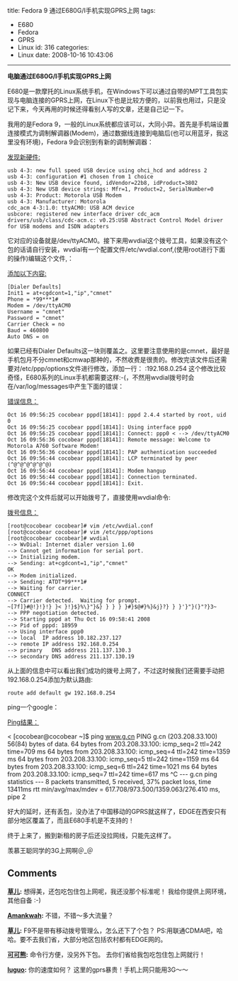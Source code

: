 title: Fedora 9 通过E680G/I手机实现GPRS上网
tags:
  - E680
  - Fedora
  - GPRS
  - Linux
id: 316
categories:
  - Linux
date: 2008-10-16 10:43:06
---

**电脑通过E680G/I手机实现GPRS上网**

E680是一款摩托的Linux系统手机，在Windows下可以通过自带的MPT工具包实现与电脑连接的GPRS上网，在Linux下也是比较方便的，以前我也用过，只是没记下来，今天再用的时候还得看别人写的文章，还是自己记一下。

我用的是Fedora 9，一般的Linux系统都应该可以，大同小异。首先是手机端设置连接模式为调制解调器(Modem)，通过数据线连接到电脑后(也可以用蓝牙，我这里没有环境)，Fedora 9会识别到有新的调制解调器：

[ 发现新硬件: ](#)


	usb 4-3: new full speed USB device using ohci_hcd and address 2
	usb 4-3: configuration #1 chosen from 1 choice
	usb 4-3: New USB device found, idVendor=22b8, idProduct=3802
	usb 4-3: New USB device strings: Mfr=1, Product=2, SerialNumber=0
	usb 4-3: Product: Motorola USB Modem
	usb 4-3: Manufacturer: Motorola
	cdc_acm 4-3:1.0: ttyACM0: USB ACM device
	usbcore: registered new interface driver cdc_acm
	drivers/usb/class/cdc-acm.c: v0.25:USB Abstract Control Model driver for USB modems and ISDN adapters


它对应的设备就是/dev/ttyACM0。接下来用wvdial这个拨号工具，如果没有这个包的话请自行安装，wvdial有一个配置文件/etc/wvdial.conf,(使用root进行下面的操作)编辑这个文件,：

[ 添加以下内容:](#)


	[Dialer Defaults]
	Init1 = at+cgdcont=1,"ip","cmnet"
	Phone = *99***1#
	Modem = /dev/ttyACM0
	Username = "cmnet"
	Password = "cmnet"
	Carrier Check = no
	Baud = 460800
	Auto DNS = on


如果已经有Dialer Defaults这一块则覆盖之。这里要注意使用的是cmnet，最好是手机包月不分cmnet和cmwap那种的，不然收费是很贵的。修改完该文件后还需要对/etc/ppp/options文件进行修改，添加一行：
:192.168.0.254
这个修改比较奇怪，E680系列的Linux手机都需要这样:-(，不然用wvdial拨号时会在/var/log/messages中产生下面的错误：

[ 错误信息：](#)


	Oct 16 09:56:25 cocobear pppd[18141]: pppd 2.4.4 started by root, uid 0
	Oct 16 09:56:25 cocobear pppd[18141]: Using interface ppp0
	Oct 16 09:56:25 cocobear pppd[18141]: Connect: ppp0 < --> /dev/ttyACM0
	Oct 16 09:56:36 cocobear pppd[18141]: Remote message: Welcome to Motorola A760 Software Modem!
	Oct 16 09:56:36 cocobear pppd[18141]: PAP authentication succeeded
	Oct 16 09:56:44 cocobear pppd[18141]: LCP terminated by peer (^@^@^@^@^@^@)
	Oct 16 09:56:44 cocobear pppd[18141]: Modem hangup
	Oct 16 09:56:44 cocobear pppd[18141]: Connection terminated.
	Oct 16 09:56:44 cocobear pppd[18141]: Exit.


修改完这个文件后就可以开始拨号了，直接使用wvdial命令:

[ 拨号信息：](#)


	[root@cocobear cocobear]# vim /etc/wvdial.conf 
	[root@cocobear cocobear]# vim /etc/ppp/options 
	[root@cocobear cocobear]# wvdial
	--> WvDial: Internet dialer version 1.60
	--> Cannot get information for serial port.
	--> Initializing modem.
	--> Sending: at+cgdcont=1,"ip","cmnet"
	OK
	--> Modem initialized.
	--> Sending: ATDT*99***1#
	--> Waiting for carrier.
	CONNECT
	--> Carrier detected.  Waiting for prompt.
	~[7f]}#@!}!}!} }< }!}$}%\}"}&} } } } }#}$@#}%}&j}?} } }'}"}(}"?}3~
	--> PPP negotiation detected.
	--> Starting pppd at Thu Oct 16 09:58:41 2008
	--> Pid of pppd: 18959
	--> Using interface ppp0
	--> local  IP address 10.182.237.127
	--> remote IP address 192.168.0.254
	--> primary   DNS address 211.137.130.3
	--> secondary DNS address 211.137.130.19


从上面的信息中可以看出我们成功的拨号上网了，不过这时候我们还需要手动把192.168.0.254添加为默认路由:

	route add default gw 192.168.0.254

ping一个google：

[ Ping结果：](#)

<
	[cocobear@cocobear ~]$ ping www.g.cn
	PING g.cn (203.208.33.100) 56(84) bytes of data.
	64 bytes from 203.208.33.100: icmp_seq=2 ttl=242 time=709 ms
	64 bytes from 203.208.33.100: icmp_seq=4 ttl=242 time=1359 ms
	64 bytes from 203.208.33.100: icmp_seq=5 ttl=242 time=1159 ms
	64 bytes from 203.208.33.100: icmp_seq=6 ttl=242 time=1021 ms
	64 bytes from 203.208.33.100: icmp_seq=7 ttl=242 time=617 ms
	^C
	--- g.cn ping statistics ---
	8 packets transmitted, 5 received, 37% packet loss, time 13411ms
	rtt min/avg/max/mdev = 617.708/973.500/1359.063/276.410 ms, pipe 2


好大的延时，还有丢包，没办法了中国移动的GPRS就这样了，EDGE在西安只有部分地区覆盖了，而且E680手机是不支持的！

终于上来了，搬到新租的房子后还没拉网线，只能先这样了。

羡慕王聪同学的3G上网啊＠_＠
## Comments

**[草儿](#4509 "2008-10-20 08:53:51"):** 想得美，还包吃包住包上网呢，我还没那个标准呢！ 我给你提供上网环境，其他自备 :-)

**[Amankwah](#4483 "2008-10-16 20:14:13"):** 不错，不错～多大流量？

**[草儿](#4479 "2008-10-16 14:51:37"):** F9不是带有移动拨号管理么，怎么还下了个包？ PS:用联通CDMA吧，哈哈。要不去我们省，大部分地区包括农村都有EDGE网的。

**[可可熊](#4480 "2008-10-16 15:40:56"):** 命令行方便，没另外下包。 去你们省给我包吃包住包上网就行！

**[luguo](#4481 "2008-10-16 16:53:18"):** 你的速度如何？ 这里的gprs暴贵！手机上网只能用3G～～

